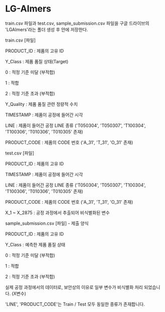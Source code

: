 # LG-AImers

train.csv 파일과 test.csv, sample_submission.csv 파일을 구글 드라이브의 'LGAImers'라는 폴더 생성 후 안에 저장한다.

train.csv [파일]

PRODUCT_ID : 제품의 고유 ID

Y_Class : 제품 품질 상태(Target) 

0 : 적정 기준 미달 (부적합)

1 : 적합

2 : 적정 기준 초과 (부적합)

Y_Quality : 제품 품질 관련 정량적 수치

TIMESTAMP : 제품이 공정에 들어간 시각

LINE : 제품이 들어간 공정 LINE 종류 ('T050304', 'T050307', 'T100304', 'T100306', 'T010306', 'T010305' 존재)

PRODUCT_CODE : 제품의 CODE 번호 ('A_31', 'T_31', 'O_31' 존재)
	

test.csv [파일]

PRODUCT_ID : 제품의 고유 ID

TIMESTAMP : 제품이 공정에 들어간 시각

LINE : 제품이 들어간 공정 LINE 종류 ('T050304', 'T050307', 'T100304', 'T100306', 'T010306', 'T010305' 존재)

PRODUCT_CODE : 제품의 CODE 번호 ('A_31', 'T_31', 'O_31' 존재)

X_1 ~ X_2875 : 공정 과정에서 추출되어 비식별화된 변수


sample_submission.csv [파일] - 제출 양식

PRODUCT_ID : 제품의 고유 ID

Y_Class : 예측한 제품 품질 상태

0 : 적정 기준 미달 (부적합)

1 : 적합

2 : 적정 기준 초과 (부적합)

실제 공정 과정에서의 데이터로, 보안상의 이유로 일부 변수가 비식별화 처리 되었습니다. (X변수)

'LINE', 'PRODUCT_CODE'는 Train / Test 모두 동일한 종류가 존재합니다.
